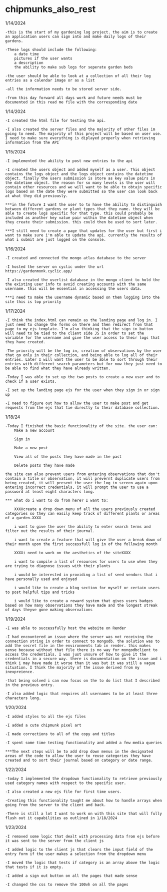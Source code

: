 # chipmunks_also_rest
1/14/2024

    -this is the start of my gardening log project. the aim is to create an application users can sign into and make daily logs of their gardens. 

    -These logs should include the following:
        a date time
        pictures if the user wants
        a description
        the ability to make sub logs for seperate garden beds

    -the user should be able to look at a collection of all their log entries as a calendar image or as a list

    -all the information needs to be stored server side.

    -from this day forward all days work and future needs must be documented in this read me file with the corresponding date

1/14/2024

    -I created the html file for testing the api.

    -I also created the server files and the majority of other files im going to need. The majority of this project will be based on user use. I need to make sure everything is diplayed properly when retrieving information from the API



1/15/2024

    -I implemented the ability to post new entries to the api

    -I created the users object and added myself as a user. This object contains the logs object and the logs object contains the datetime object. finally the users submission is store as key value pairs in the datetime object. the reason for so many levels is the user will contain other resources and we will want to be able to obtain specific logs based on the date they were submitted so the user can look back at what they did previously.

    ***in the future I want the user to to have the ability to distinguish between different gardens or plant types that they name. they will be able to create logs specific for that type. this could probably be included as another key value pair within the datetime object when they create their submission. this could then be used to sort later.

    ***I still need to create a page that updates for the user but first i want to make sure i'm able to update the api. currently the results of what i submit are just logged on the console.



1/16/2024

    -I created and connected the mongo atlas database to the server

    -I hosted the server on cyclic under the url https://gardenmonk.cyclic.app/

    -I also created the userlist database in the mongo client to hold the the existing user info to avoid creating accounts with the same username. this will be essential in accessing the users data. 

    ***I need to make the username dynamic based on them logging into the site this is top priority



1/17/2024

    -I think the index.html can remain as the landing page and log in. I just need to change the forms on there and then redirect from that page to my ejs template. I'm also thinking that the sign in button will need to be tied to the client side JS in order to set the variable for the username and give the user access to their logs that they have created.

    -The priority will be the log in, creation of observations by the user that go only in their collection, and being able to log all of their entries. Later I will want the user to be able to sort through their entries with different search parameters but for now they just need to be able to find what they have already written.

    -Today I was able to set up the two posts to create a new user and to check if a user exists. 

    -I set up the landing page ejs for the user when they sign in or sign up

    -I need to figure out how to allow the user to make post and get requests from the ejs that tie directly to their database collection. 



1/18/24

    -Today I finished the basic functionality of the site. the user can:
        Make a new account

        Sign in

        Make a new post

        View all of the posts they have made in the past

        Delete posts they have made

    the site can also prevent users from entering observations that don't contain a title or observation, it will prevernt duplicate users from being created, it will present the user the log in screen again upon entering incorrect credentials, it will prompt the user to use a password at least eight characters long.

    *** what do i want to do from here? I want to:

        XXXXcreate a drop down menu of all the users previously created categories so they can easily keep track of different plants or areas of a garden.XXXX

        i want to give the user the ability to enter search terms and filter out the results of their journal.

        i want to create a feature that will give the user a break down of their month upon the first successfull log in of the following month

        XXXXi need to work on the aesthetics of the siteXXXX

        i want to compile a list of resources for users to use when they are trying to diagnose issues with their plants

        i would be interested in providing a list of seed vendors that i have personally used and enjoyed

        i would like to create a blog section for myself or certain users to post helpful tips and tricks

        i would like to create a reward system that gives users badges based on how many observations they have made and the longest streak of days theyve gone making observations



1/19/2024

    -I was able to successfully host the website on Render

    -I had encountered an issue where the server was not receiving the connection string in order to connect to mongodb. the solution was to add the secret file in the environments tab in render. this makes sense because without that file there is no way for mongodbclient to access the credentials. I was just unsure of how to give it the credentials in a secure way. there is documentation on the issue and i think i may have made it worse than it was but it was still a vague situation. I think the majority of the issue derived from my inexpreience.

    -that being solved i can now focus on the to do list that I described in the previous entry.

    -I also added logic that requires all usernames to be at least three characters long.



1/20/2024

    -I added styles to all the ejs files

    -I added a cute chipmunk pixel art

    -I made corrections to all of the copy and titles

    -I spent some time testing functionality and added a few media queries
    
    ***The next steps will be to add drop down menus in the designated areas of the code to allow the user to reuse categories they have created and to sort their journal based on category or date range.



1/22/2024

    -today I implemented the dropdown functionality to retrieve previously used category names with respect to the specific user.

    -I also created a new ejs file for first time users.

    -Creating this functionality taught me about how to handle arrays when going from the server to the client and back.

    -There is still a lot I want to work on with this site that will fully flush out it capabilities as outlined in 1/18/2024



1/23/2024

    -I removed some logic that dealt with processing data from ejs before it was sent to the server from the client js

    -I added logic to the client js that clears the input field of the entry form if the user makes a selection from the dropdown menu

    -I moved the logic that tests if category is an array above the logic that tests if it is empty.

    -I added a sign out button on all the pages that made sense

    -I changed the css to remove the 100vh on all the pages
